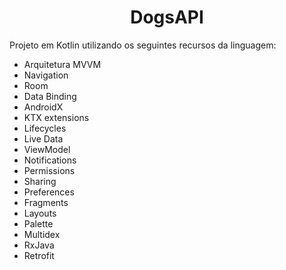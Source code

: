 <h1 align="center">
   DogsAPI
</h1>

Projeto em Kotlin utilizando os seguintes recursos da linguagem:

- Arquitetura MVVM
- Navigation
- Room
- Data Binding
- AndroidX
- KTX extensions
- Lifecycles
- Live Data
- ViewModel
- Notifications
- Permissions
- Sharing
- Preferences
- Fragments
- Layouts
- Palette
- Multidex
- RxJava
- Retrofit
